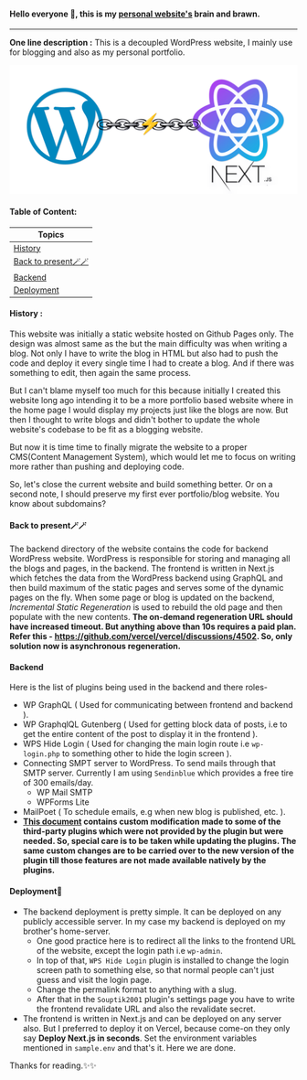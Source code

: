 #### Hello everyone 👋, this is my [personal website's](https://souptik.dev) brain and brawn.

---

**One line description :**
This is a decoupled WordPress website, I mainly use for blogging and also as my personal portfolio.

![Decoupled WordPress Banner](./docs/images/RepoLogo.png)

#### Table of Content:

| Topics |
| --- |
| [History](#history) |
| [Back to present🪄🪄](#back-to-present) |
| [Backend](#backend) |
| [Deployment](#deployment) |

#### History :

This website was initially a static website hosted on Github Pages only. The design was almost same as the but the main difficulty was when writing a blog. Not only I have to write the blog in HTML but also had to push the code and deploy it every single time I had to create a blog. And if there was something to edit, then again the same process.

But I can't blame myself too much for this because initially I created this website long ago intending it to be a more portfolio based website where in the home page I would display my projects just like the blogs are now.
But then I thought to write blogs and didn't bother to update the whole website's codebase to be fit as a blogging website.

But now it is time time to finally migrate the website to a proper CMS(Content Management System), which would let me to focus on writing more rather than pushing and deploying code.

So, let's close the current website and build something better. Or on a second note, I should preserve my first ever portfolio/blog website. You know about subdomains?

#### Back to present🪄🪄

The backend directory of the website contains the code for backend WordPress website. WordPress is responsible for storing and managing all the blogs and pages, in the backend.
The frontend is written in Next.js which fetches the data from the WordPress backend using GraphQL and then build maximum of the static pages and serves some of the dynamic pages on the fly.
When some page or blog is updated on the backend, *Incremental Static Regeneration* is used to rebuild the old page and then populate with the new contents.
**The on-demand regeneration URL should have increased timeout. But anything above than 10s requires a paid plan. Refer this - https://github.com/vercel/vercel/discussions/4502. So, only solution now is asynchronous regeneration.**

#### Backend

Here is the list of plugins being used in the backend and there roles-
- WP GraphQL ( Used for communicating between frontend and backend ).
- WP GraphqlQL Gutenberg ( Used for getting block data of posts, i.e to get the entire content of the post to display it in the frontend ).
- WPS Hide Login ( Used for changing the main login route i.e `wp-login.php` to something other to hide the login screen ).
- Connecting SMPT server to WordPress. To send mails through that SMTP server. Currently I am using `Sendinblue` which provides a free tire of 300 emails/day.
  - WP Mail SMTP
  - WPForms Lite
- MailPoet ( To schedule emails, e.g when new blog is published, etc. ).
- **[This document](https://github.com/Souptik2001/Souptik2001.github.io/blob/master/docs/README.md) contains custom modification made to some of the third-party plugins which were not provided by the plugin but were needed. So, special care is to be taken while updating the plugins. The same custom changes are to be carried over to the new version of the plugin till those features are not made available natively by the plugins.**

#### Deployment💾

- The backend deployment is pretty simple. It can be deployed on any publicly accessible server. In my case my backend is deployed on my brother's home-server.
	- One good practice here is to redirect all the links to the frontend URL of the website, except the login path i.e `wp-admin`.
	- In top of that, `WPS Hide Login` plugin is installed to change the login screen path to something else, so that normal people can't just guess and visit the login page.
	- Change the permalink format to anything with a slug.
	- After that in the `Souptik2001` plugin's settings page you have to write the frontend revalidate URL and also the revalidate secret.
- The frontend is written in Next.js and can be deployed on any server also. But I preferred to deploy it on Vercel, because come-on they only say **Deploy Next.js in seconds**.
Set the environment variables mentioned in `sample.env` and that's it. Here we are done.

Thanks for reading.✨✨
